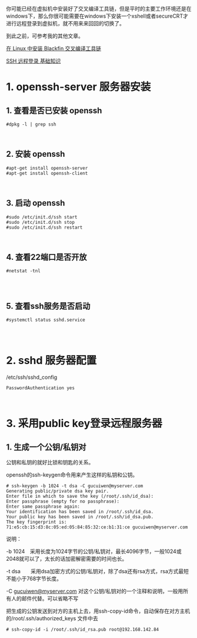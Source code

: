 你可能已经在虚拟机中安装好了交叉编译工具链，但是平时的主要工作环境还是在windows下，那么你很可能需要在windows下安装一个xshell或者secureCRT才进行远程登录到虚拟机，就不用来来回回的切换了。

到此之前，可参考我的其他文章。

[在 Linux 中安装 Blackfin 交叉编译工具链](http://blog.csdn.net/why19911024/article/details/51742865)

[SSH 远程登录 基础知识](http://blog.csdn.net/why19911024/article/details/51775671)

# 1. openssh-server 服务器安装

## 1. 查看是否已安装 openssh
```
#dpkg -l | grep ssh



```

## 2. 安装 openssh
```
#apt-get install openssh-server
#apt-get install openssh-client



```

## 3. 启动 openssh

```
#sudo /etc/init.d/ssh start
#sudo /etc/init.d/ssh stop
#sudo /etc/init.d/ssh restart



```
## 4. 查看22端口是否开放

```
#netstat -tnl




```

## 5. 查看ssh服务是否启动

```
#systemctl status sshd.service




```

# 2. sshd 服务器配置

/etc/ssh/sshd_config

```
PasswordAuthentication yes



```

# 3. 采用public key登录远程服务器


## 1. 生成一个公钥/私钥对

公钥和私钥的就好比锁和钥匙的关系。

openssh的ssh-keygen命令用来产生这样的私钥和公钥。

	# ssh-keygen -b 1024 -t dsa -C gucuiwen@myserver.com
	Generating public/private dsa key pair.
	Enter file in which to save the key (/root/.ssh/id_dsa): 
	Enter passphrase (empty for no passphrase): 
	Enter same passphrase again: 
	Your identification has been saved in /root/.ssh/id_dsa.
	Your public key has been saved in /root/.ssh/id_dsa.pub.
	The key fingerprint is:
	71:e5:cb:15:d3:8c:05:ed:05:84:85:32:ce:b1:31:ce gucuiwen@myserver.com

说明：

-b 1024　采用长度为1024字节的公钥/私钥对，最长4096字节，一般1024或2048就可以了，太长的话加密解密需要的时间也长。

-t dsa　　采用dsa加密方式的公钥/私钥对，除了dsa还有rsa方式，rsa方式最短不能小于768字节长度。

-C gucuiwen@myserver.com 对这个公钥/私钥对的一个注释和说明，一般用所有人的邮件代替。可以省略不写


把生成的公钥发送到对方的主机上去，用ssh-copy-id命令，自动保存在对方主机的/root/.ssh/authorized_keys 文件中去

	# ssh-copy-id -i /root/.ssh/id_rsa.pub root@192.168.142.84 
